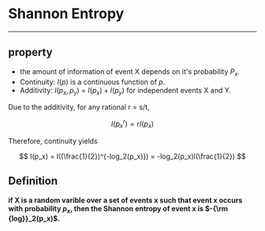 # Shannon Entropy
----
## property
- the amount of information of event X depends on it's probability $P_x$.
- Continuity: $I(p)$ is a continuous function of $p$.
- Additivity: $I(p_x, p_y)$ = $I(p_x) + I(p_y)$ for independent events X
and Y.

Due to the additivity, for any rational r = s/t, 

$$
I(p_x^r)=rI(p_x)
$$

Therefore, continuity yields 

$$
I(p_x) = I((\frac{1}{2})^{-log_2(p_x)}) = -log_2(p_x)I(\frac{1}{2})
$$

## Definition

**if X is a random varible over a set of events x such that event x occurs with probability $p_x$, then the Shannon entropy of event x is $-{\rm {log}}_2(p_x)$.**
